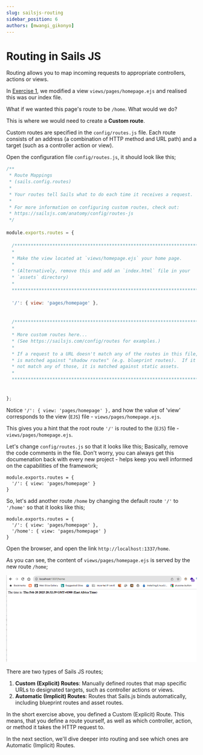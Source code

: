 ```yaml
---
slug: sailsjs-routing
sidebar_position: 6
authors: [mwangi_gikonyo]
---
```


# Routing in Sails JS
Routing allows you to map incoming requests to appropriate controllers, actions or views.

In [Exercise 1](./sailsjs-exercise-1), we modified a view <code>views/pages/homepage.ejs</code> and realised this was our index file.

What if we wanted this page's route to be <code>/home</code>. What would we do?

This is where we would need to create a <b>Custom route</b>.

Custom routes are specified in the <code>config/routes.js</code> file. Each route consists of an address (a combination of HTTP method and URL path) and a target (such as a controller action or view).

Open the configuration file <code>config/routes.js</code>, it should look like this;

```javascript
/**
 * Route Mappings
 * (sails.config.routes)
 *
 * Your routes tell Sails what to do each time it receives a request.
 *
 * For more information on configuring custom routes, check out:
 * https://sailsjs.com/anatomy/config/routes-js
 */

module.exports.routes = {

  /***************************************************************************
  *                                                                          *
  * Make the view located at `views/homepage.ejs` your home page.            *
  *                                                                          *
  * (Alternatively, remove this and add an `index.html` file in your         *
  * `assets` directory)                                                      *
  *                                                                          *
  ***************************************************************************/

  '/': { view: 'pages/homepage' },


  /***************************************************************************
  *                                                                          *
  * More custom routes here...                                               *
  * (See https://sailsjs.com/config/routes for examples.)                    *
  *                                                                          *
  * If a request to a URL doesn't match any of the routes in this file, it   *
  * is matched against "shadow routes" (e.g. blueprint routes).  If it does  *
  * not match any of those, it is matched against static assets.             *
  *                                                                          *
  ***************************************************************************/


};

```

Notice <code>'/': { view: 'pages/homepage' },</code> and how the value of 'view' corresponds to the view (<code>EJS</code>) file - <code>views/pages/homepage.ejs</code>.

This gives you a hint that the root route <code>'/'</code> is routed to the (<code>EJS</code>) file - <code>views/pages/homepage.ejs</code>.

Let's change <code>config/routes.js</code> so that it looks like this; Basically, remove the code comments in the file. Don't worry, you can always get this documenation back with every new project - helps keep you well informed on the capabilities of the framework;


```
module.exports.routes = {
  '/': { view: 'pages/homepage' }
}
```


So, let's add another route <code>/home</code> by changing the default route <code>'/'</code> to <code>'/home'</code> so that it looks like this;


```
module.exports.routes = {
  '/': { view: 'pages/homepage' },
  '/home': { view: 'pages/homepage' }
}
```

Open the browser, and open the link <code>http://localhost:1337/home</code>.

As you can see, the content of <code>views/pages/homepage.ejs</code> is served by the new route <code>/home</code>;

<img src="img/sailsjs_custom_route_home.png"/>


There are two types of Sails JS routes;
<ol>
  <li><b>Custom (Explicit) Routes</b>: Manually defined routes that map specific URLs to designated targets, such as controller actions or views.</li>
  <li><b>Automatic (Implicit) Routes</b>: Routes that Sails.js binds automatically, including blueprint routes and asset routes.</li>
</ol>

In the short exercise above, you defined a Custom (Explicit) Route.
This means, that you define a route yourself, as well as which controller, action, or method it takes the HTTP request to.

In the next section, we'll dive deeper into routing and see which ones are Automatic (Implicit) Routes.